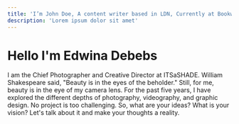 ```yaml
---
title: 'I’m John Doe, A content writer based in LDN, Currently at Bookworm'
description: 'Lorem ipsum dolor sit amet'
---
```


# Hello I'm Edwina Debebs

I am the Chief Photographer and Creative Director at ITSaSHADE. William Shakespeare said, "Beauty is in the eyes of the beholder." Still, for me, beauty is in the eye of my camera lens. For the past five years, I have explored the different depths of photography, videography, and graphic design. No project is too challenging. So, what are your ideas? What is your vision? Let's talk about it and make your thoughts a reality.
